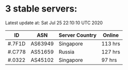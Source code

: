 # 3 stable servers:

Latest update at: Sat Jul 25 22:10:10 UTC 2020

| ID | ASN | Server Country | Online |
| -- | --- | -------------- | ------ |
| #.7F1D | AS63949 | Singapore | 113 hrs |
| #.C778 | AS51659 | Russia | 127 hrs |
| #.0322 | AS45102 | Singapore | 97 hrs |


